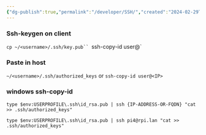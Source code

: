 ```yaml
---
{"dg-publish":true,"permalink":"/developer/SSH/","created":"2024-02-29T22:19:55.739-06:00","updated":"2024-03-01T00:21:37.000-06:00"}
---
```




### Ssh-keygen on client
`cp ~/<username>/.ssh/key.pub``
`ssh-copy-id user@<IP>`

### Paste in host
`~/<username>/.ssh/authorized_keys`
or
`ssh-copy-id user@<IP>`

### windows ssh-copy-id
`type $env:USERPROFILE\.ssh\id_rsa.pub | ssh {IP-ADDRESS-OR-FQDN} "cat >> .ssh/authorized_keys"`

`type $env:USERPROFILE\.ssh\id_rsa.pub | ssh pi4@rpi.lan "cat >> .ssh/authorized_keys"`